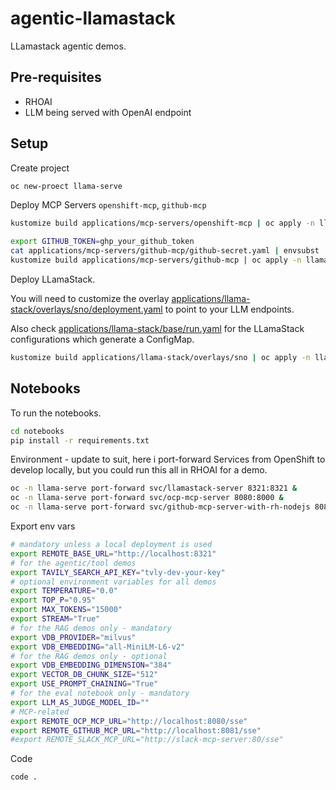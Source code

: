 # agentic-llamastack

LLamastack agentic demos.

## Pre-requisites

- RHOAI
- LLM being served with OpenAI endpoint

## Setup

Create project

```bash
oc new-proect llama-serve
```

Deploy MCP Servers `openshift-mcp`, `github-mcp`

```bash
kustomize build applications/mcp-servers/openshift-mcp | oc apply -n llama-serve -f-
```

```bash
export GITHUB_TOKEN=ghp_your_github_token
cat applications/mcp-servers/github-mcp/github-secret.yaml | envsubst | oc apply -f-
kustomize build applications/mcp-servers/github-mcp | oc apply -n llama-serve -f-
```

Deploy LLamaStack. 

You will need to customize the overlay [applications/llama-stack/overlays/sno/deployment.yaml](applications/llama-stack/overlays/sno/deployment.yaml) to point to your LLM endpoints.

Also check [applications/llama-stack/base/run.yaml](applications/llama-stack/base/run.yaml) for the LLamaStack configurations which generate a ConfigMap.

```bash
kustomize build applications/llama-stack/overlays/sno | oc apply -n llama-serve -f-
```

## Notebooks

To run the notebooks.

```bash
cd notebooks
pip install -r requirements.txt
```

Environment - update to suit, here i port-forward Services from OpenShift to develop locally, but you could run this all in RHOAI for a demo.

```bash
oc -n llama-serve port-forward svc/llamastack-server 8321:8321 &
oc -n llama-serve port-forward svc/ocp-mcp-server 8080:8000 &
oc -n llama-serve port-forward svc/github-mcp-server-with-rh-nodejs 8081:80 &
```

Export env vars

```bash
# mandatory unless a local deployment is used
export REMOTE_BASE_URL="http://localhost:8321"
# for the agentic/tool demos
export TAVILY_SEARCH_API_KEY="tvly-dev-your-key"
# optional environment variables for all demos
export TEMPERATURE="0.0"
export TOP_P="0.95"
export MAX_TOKENS="15000"
export STREAM="True"
# for the RAG demos only - mandatory
export VDB_PROVIDER="milvus"
export VDB_EMBEDDING="all-MiniLM-L6-v2"
# for the RAG demos only - optional
export VDB_EMBEDDING_DIMENSION="384"
export VECTOR_DB_CHUNK_SIZE="512"
export USE_PROMPT_CHAINING="True"
# for the eval notebook only - mandatory
export LLM_AS_JUDGE_MODEL_ID=""
# MCP-related
export REMOTE_OCP_MCP_URL="http://localhost:8080/sse"
export REMOTE_GITHUB_MCP_URL="http://localhost:8081/sse"
#export REMOTE_SLACK_MCP_URL="http://slack-mcp-server:80/sse"
```

Code

```bash
code .
```
